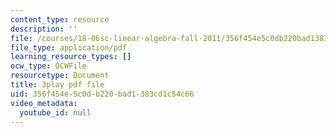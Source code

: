 ```yaml
---
content_type: resource
description: ''
file: /courses/18-06sc-linear-algebra-fall-2011/356f454e5c0db220bad1383cd1c54c66_0MtwqhIwdrI.pdf
file_type: application/pdf
learning_resource_types: []
ocw_type: OCWFile
resourcetype: Document
title: 3play pdf file
uid: 356f454e-5c0d-b220-bad1-383cd1c54c66
video_metadata:
  youtube_id: null
---
```

